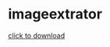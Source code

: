 # imageextrator


[click to download](http://digi.bib.uni-mannheim.de/tesseract/tesseract-ocr-setup-4.00.00dev.exe)
